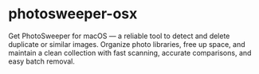 # photosweeper-osx
Get PhotoSweeper for macOS — a reliable tool to detect and delete duplicate or similar images. Organize photo libraries, free up space, and maintain a clean collection with fast scanning, accurate comparisons, and easy batch removal.  
